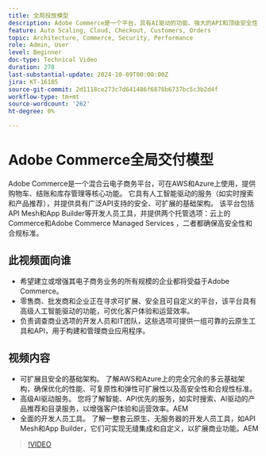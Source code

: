 ```yaml
---
title: 全局投放模型
description: Adobe Commerce是一个平台，具有AI驱动的功能、强大的API和顶级安全性，在AWS和Azure上提供灵活的支持选项。
feature: Auto Scaling, Cloud, Checkout, Customers, Orders
topic: Architecture, Commerce, Security, Performance
role: Admin, User
level: Beginner
doc-type: Technical Video
duration: 278
last-substantial-update: 2024-10-09T00:00:00Z
jira: KT-16185
source-git-commit: 2d1118ce273c7d641486f6878b6737bc5c3b2d4f
workflow-type: tm+mt
source-wordcount: '262'
ht-degree: 0%

---
```



# Adobe Commerce全局交付模型

Adobe Commerce是一个混合云电子商务平台，可在AWS和Azure上使用，提供购物车、结账和库存管理等核心功能。 它具有人工智能驱动的服务（如实时搜索和产品推荐），并提供具有广泛API支持的安全、可扩展的基础架构。 该平台包括API Mesh和App Builder等开发人员工具，并提供两个托管选项：云上的Commerce和Adobe Commerce Managed Services ，二者都确保高安全性和合规标准。

## 此视频面向谁

- 希望建立或增强其电子商务业务的所有规模的企业都将受益于Adobe Commerce。
- 零售商、批发商和企业正在寻求可扩展、安全且可自定义的平台，该平台具有高级人工智能驱动的功能，可优化客户体验和运营效率。
- 负责调查商业选项的开发人员和IT团队，这些选项可提供一组可靠的云原生工具和API，用于构建和管理商业应用程序。

## 视频内容

- 可扩展且安全的基础架构。  了解AWS和Azure上的完全冗余的多云基础架构，确保优化的性能、可复原性和弹性可扩展性以及高安全性和合规性标准。
- 高级AI驱动服务。 您将了解智能、API优先的服务，如实时搜索、AI驱动的产品推荐和目录服务，以增强客户体验和运营效率。&#x200B;AEM
- 全面的开发人员工具。 了解一整套云原生、无服务器的开发人员工具，如API Mesh和App Builder，它们可实现无缝集成和自定义，以扩展商业功能。&#x200B;AEM

>[!VIDEO](https://video.tv.adobe.com/v/3433500?learn=on)
